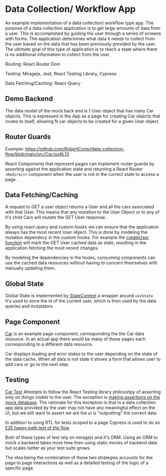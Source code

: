 # Data Collection/ Workflow App

An example implementation of a data collection/ workflow type app. The purpose of a data collection application is to get large amounts of data from a user. This is accomplished by guiding the user through a series of screens with forms. The application determines what data it needs to collect from the user based on the data that has been previously provided by the user. The ultimate goal of this type of application is to reach a state where there is no additional information to collect from the user.


Routing: React Router Dom

Testing: Miragejs, Jest, React Testing Library, Cypress

Data Fetching/Caching: React-Query

## Demo Backend
The data model of the mock back end is 1 User object that has many Car objects. This is expressed in the App as a page for creating Car objects that routes to itself, allowing N car objects to be created for a given User object. 

## Router Guards
Example: https://github.com/RobertCorey/data-collection-flow/blob/main/src/Car.tsx#L13

React Components that represent pages can implement router guards by asserting against the application state and returning a React Router `<Redirect>` component when the user is not in the correct state to access a page.

## Data Fetching/Caching
A request to GET a user object returns a User and all the cars associated with that User. This means that any mutation to the User Object or to any of it's child Cars will mutate the GET User response.

By using react-query and custom hooks we can ensure that the application always has the most recent User object. This is done by modeling the mutation dependecy in the custom hooks. For example the [createUser function](https://github.com/RobertCorey/data-collection-flow/blob/64efdc87680464316058b4b27d52b428de0e2b5f/src/Hooks.tsx#L23) will mark the GET User cached data as stale, resulting in the application fetching the most recent changes.

By modeling the dependencies in the hooks, consuming components can use the cached data resources without having to concern themselves with manually updating them.

## Global State
Global State is implemented by [StateContext](https://github.com/RobertCorey/data-collection-flow/blob/main/src/StateContext.tsx) a wrapper around `useState`. It's used to store the id of the current user, which is then used by the data queries and mutatators

## Page Component
[Car](https://github.com/RobertCorey/data-collection-flow/blob/main/src/Car.tsx) is an example page component, corresponding the the Car data resource. In an actual app there would be many of these pages each corresponding to a different data resource.

Car displays loading and error states to the user depending on the state of the data cache. When all data is not stale it shows a form that allows user to add cars or go to the next step.

## Testing
[Car Test](https://github.com/RobertCorey/data-collection-flow/blob/main/src/Car.test.tsx) Attempts to follow the React Testing library philosohpy of asserting only on things visible to the user. The exception is [making assertions on the mock database](https://github.com/RobertCorey/data-collection-flow/blob/main/src/Car.test.tsx#L40). The rationale for this exception is that in a data collection app data provided by the user may not have any meaningful effect on the UI, but we still want to assert we are the ui is "outputting" the correct data.

In addition to using RTL for tests scoped to a page Cypress is used to do an [E2E happy path test of the flow](https://github.com/RobertCorey/data-collection-flow/blob/main/cypress/integration/main.spec.js)

Both of these types of test rely on miragejs and it's ORM. Using an ORM to mock a backend takes more time then using static mocks of backend data but scales better as your test suite grows. 

The idea being the combination of these two strategies accounts for the page to page interactions as well as a detailed testing of the logic of a specific page. 



